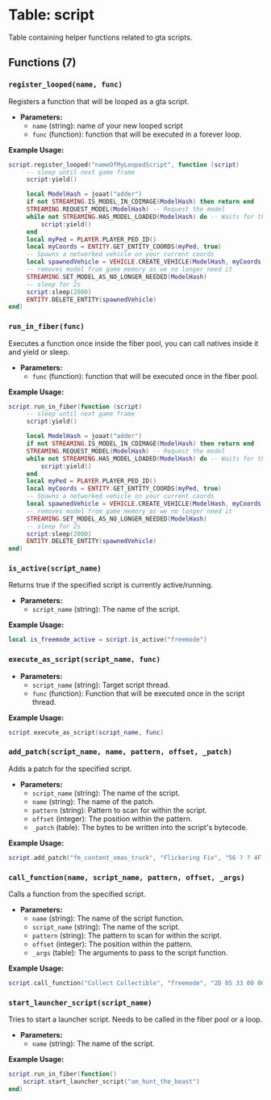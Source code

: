 # Table: script

Table containing helper functions related to gta scripts.

## Functions (7)

### `register_looped(name, func)`

Registers a function that will be looped as a gta script.

- **Parameters:**
  - `name` (string): name of your new looped script
  - `func` (function): function that will be executed in a forever loop.

**Example Usage:**
```lua
script.register_looped("nameOfMyLoopedScript", function (script)
     -- sleep until next game frame
     script:yield()

     local ModelHash = joaat("adder")
     if not STREAMING.IS_MODEL_IN_CDIMAGE(ModelHash) then return end
     STREAMING.REQUEST_MODEL(ModelHash) -- Request the model
     while not STREAMING.HAS_MODEL_LOADED(ModelHash) do -- Waits for the model to load
         script:yield()
     end
     local myPed = PLAYER.PLAYER_PED_ID()
     local myCoords = ENTITY.GET_ENTITY_COORDS(myPed, true)
     -- Spawns a networked vehicle on your current coords
     local spawnedVehicle = VEHICLE.CREATE_VEHICLE(ModelHash, myCoords.x, myCoords.y, myCoords.z, ENTITY.GET_ENTITY_HEADING(myPed), true, false)
     -- removes model from game memory as we no longer need it
     STREAMING.SET_MODEL_AS_NO_LONGER_NEEDED(ModelHash)
     -- sleep for 2s
     script:sleep(2000)
     ENTITY.DELETE_ENTITY(spawnedVehicle)
end)
```

### `run_in_fiber(func)`

Executes a function once inside the fiber pool, you can call natives inside it and yield or sleep.

- **Parameters:**
  - `func` (function): function that will be executed once in the fiber pool.

**Example Usage:**
```lua
script.run_in_fiber(function (script)
     -- sleep until next game frame
     script:yield()

     local ModelHash = joaat("adder")
     if not STREAMING.IS_MODEL_IN_CDIMAGE(ModelHash) then return end
     STREAMING.REQUEST_MODEL(ModelHash) -- Request the model
     while not STREAMING.HAS_MODEL_LOADED(ModelHash) do -- Waits for the model to load
         script:yield()
     end
     local myPed = PLAYER.PLAYER_PED_ID()
     local myCoords = ENTITY.GET_ENTITY_COORDS(myPed, true)
     -- Spawns a networked vehicle on your current coords
     local spawnedVehicle = VEHICLE.CREATE_VEHICLE(ModelHash, myCoords.x, myCoords.y, myCoords.z, ENTITY.GET_ENTITY_HEADING(myPed), true, false)
     -- removes model from game memory as we no longer need it
     STREAMING.SET_MODEL_AS_NO_LONGER_NEEDED(ModelHash)
     -- sleep for 2s
     script:sleep(2000)
     ENTITY.DELETE_ENTITY(spawnedVehicle)
end)
```

### `is_active(script_name)`

Returns true if the specified script is currently active/running.

- **Parameters:**
  - `script_name` (string): The name of the script.

**Example Usage:**
```lua
local is_freemode_active = script.is_active("freemode")
```

### `execute_as_script(script_name, func)`

- **Parameters:**
  - `script_name` (string): Target script thread.
  - `func` (function): Function that will be executed once in the script thread.

**Example Usage:**
```lua
script.execute_as_script(script_name, func)
```

### `add_patch(script_name, name, pattern, offset, _patch)`

Adds a patch for the specified script.

- **Parameters:**
  - `script_name` (string): The name of the script.
  - `name` (string): The name of the patch.
  - `pattern` (string): Pattern to scan for within the script.
  - `offset` (integer): The position within the pattern.
  - `_patch` (table): The bytes to be written into the script's bytecode.

**Example Usage:**
```lua
script.add_patch("fm_content_xmas_truck", "Flickering Fix", "56 ? ? 4F ? ? 40 ? 5D ? ? ? 74", 0, {0x2B, 0x00, 0x00})
```

### `call_function(name, script_name, pattern, offset, _args)`

Calls a function from the specified script.

- **Parameters:**
  - `name` (string): The name of the script function.
  - `script_name` (string): The name of the script.
  - `pattern` (string): The pattern to scan for within the script.
  - `offset` (integer): The position within the pattern.
  - `_args` (table): The arguments to pass to the script function.

**Example Usage:**
```lua
script.call_function("Collect Collectible", "freemode", "2D 05 33 00 00", 0, {17, 0, 1, 1, 0})
```

### `start_launcher_script(script_name)`

Tries to start a launcher script. Needs to be called in the fiber pool or a loop.

- **Parameters:**
  - `name` (string): The name of the script.

**Example Usage:**
```lua
script.run_in_fiber(function()
    script.start_launcher_script("am_hunt_the_beast")
end)
```